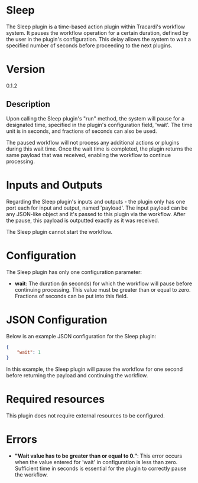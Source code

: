 # Sleep

The Sleep plugin is a time-based action plugin within Tracardi's workflow system. It pauses the workflow operation for a certain duration, defined by the user in the plugin's configuration. This delay allows the system to wait a specified number of seconds before proceeding to the next plugins. 

# Version

0.1.2

## Description

Upon calling the Sleep plugin's "run" method, the system will pause for a designated time, specified in the plugin's configuration field, 'wait'. The time unit is in seconds, and fractions of seconds can also be used.

The paused workflow will not process any additional actions or plugins during this wait time. Once the wait time is completed, the plugin returns the same payload that was received, enabling the workflow to continue processing.

# Inputs and Outputs

Regarding the Sleep plugin's inputs and outputs - the plugin only has one port each for input and output, named 'payload'. The input payload can be any JSON-like object and it's passed to this plugin via the workflow. After the pause, this payload is outputted exactly as it was received.

The Sleep plugin cannot start the workflow.

# Configuration

The Sleep plugin has only one configuration parameter:

- __wait__: The duration (in seconds) for which the workflow will pause before continuing processing. This value must be greater than or equal to zero. Fractions of seconds can be put into this field.

# JSON Configuration

Below is an example JSON configuration for the Sleep plugin:

```json
{
    "wait": 1
}
```

In this example, the Sleep plugin will pause the workflow for one second before returning the payload and continuing the workflow.

# Required resources

This plugin does not require external resources to be configured.

# Errors

- __"Wait value has to be greater than or equal to 0."__: This error occurs when the value entered for 'wait' in configuration is less than zero. Sufficient time in seconds is essential for the plugin to correctly pause the workflow.
